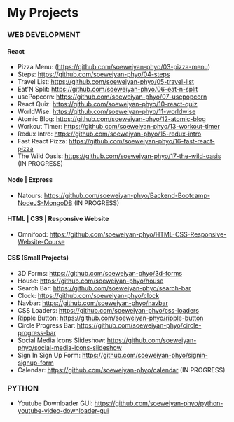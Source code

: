 <!--
**soeweiyan-phyo/soeweiyan-phyo** is a ✨ _special_ ✨ repository because its `README.md` (this file) appears on your GitHub profile.

Here are some ideas to get you started:

- 🔭 I’m currently working on ...
- 🌱 I’m currently learning ...
- 👯 I’m looking to collaborate on ...
- 🤔 I’m looking for help with ...
- 💬 Ask me about ...
- 📫 How to reach me: ...
- 😄 Pronouns: ...
- ⚡ Fun fact: ...
-->
# My Projects

### WEB DEVELOPMENT
#### React
- Pizza Menu: (https://github.com/soeweiyan-phyo/03-pizza-menu)
- Steps: https://github.com/soeweiyan-phyo/04-steps
- Travel List: https://github.com/soeweiyan-phyo/05-travel-list
- Eat'N Split: https://github.com/soeweiyan-phyo/06-eat-n-split
- usePopcorn: https://github.com/soeweiyan-phyo/07-usepopcorn
- React Quiz: https://github.com/soeweiyan-phyo/10-react-quiz
- WorldWise: https://github.com/soeweiyan-phyo/11-worldwise
- Atomic Blog: https://github.com/soeweiyan-phyo/12-atomic-blog
- Workout Timer: https://github.com/soeweiyan-phyo/13-workout-timer
- Redux Intro: https://github.com/soeweiyan-phyo/15-redux-intro
- Fast React Pizza: https://github.com/soeweiyan-phyo/16-fast-react-pizza
- The Wild Oasis: https://github.com/soeweiyan-phyo/17-the-wild-oasis (IN PROGRESS)

#### Node | Express
- Natours: https://github.com/soeweiyan-phyo/Backend-Bootcamp-NodeJS-MongoDB (IN PROGRESS)

#### HTML | CSS | Responsive Website
- Omnifood: https://github.com/soeweiyan-phyo/HTML-CSS-Responsive-Website-Course

#### CSS (Small Projects)
- 3D Forms: https://github.com/soeweiyan-phyo/3d-forms
- House: https://github.com/soeweiyan-phyo/house
- Search Bar: https://github.com/soeweiyan-phyo/search-bar
- Clock: https://github.com/soeweiyan-phyo/clock
- Navbar: https://github.com/soeweiyan-phyo/navbar
- CSS Loaders: https://github.com/soeweiyan-phyo/css-loaders
- Ripple Button: https://github.com/soeweiyan-phyo/ripple-button
- Circle Progress Bar: https://github.com/soeweiyan-phyo/circle-progress-bar
- Social Media Icons Slideshow: https://github.com/soeweiyan-phyo/social-media-icons-slideshow
- Sign In Sign Up Form: https://github.com/soeweiyan-phyo/signin-signup-form
- Calendar: https://github.com/soeweiyan-phyo/calendar (IN PROGRESS)

### PYTHON
- Youtube Downloader GUI: https://github.com/soeweiyan-phyo/python-youtube-video-downloader-gui
